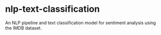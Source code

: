 # nlp-text-classification
An NLP pipeline and text classification model for sentiment analysis using the IMDB dataset.

